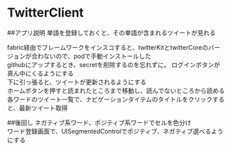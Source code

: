# TwitterClient

##アプリ説明
単語を登録しておくと、その単語が含まれるツイートが見れる  	

fabric経由でフレームワークをインスコすると、twitterKitとtwitterCoreのバージョンが合わないので、podで手動インストールした  
githubにアップするとき、secretを削除するのを忘れずに。
ログインボタンが真ん中にくるようにする  
下に引っ張ると、ツイートが更新されるようにする  
ホームボタンを押すと読まれたところまで移動し、読んでないところから読める  
各ワードのツイート一覧で、ナビゲーションタイテムのタイトルをクリックすると、最新ツイート取得  

##後回し
ネガティブ系ワード、ポジティブ系ワードでセルを色分け  
ワード登録画面で、UISegmentedControlでポジティブ、ネガティブ選べるようにする